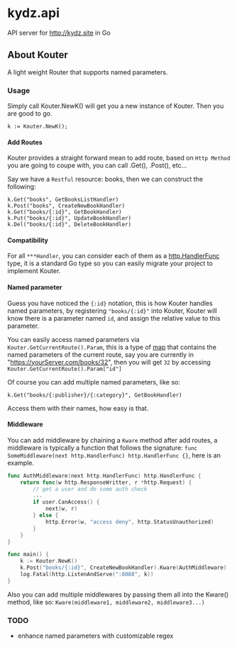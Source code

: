 # kydz.api

API server for http://kydz.site in Go

## About Kouter

A light weight Router that supports named parameters.

### Usage

Simply call Kouter.NewK() will get you a new instance of Kouter.
Then you are good to go.

```
k := Kouter.NewK();
```

#### Add Routes
Kouter provides a straight forward mean to add route, based on
`Http Method` you are going to coupe with, you can call .Get(), .Post(), etc...

Say we have a `Restful` resource: books, then we can construct the
following:
```
k.Get("books", GetBooksListHandler)
k.Post("books", CreateNewBookHandler)
k.Get("books/{:id}", GetBookHandler)
k.Put("books/{:id}", UpdateBookHandler)
k.Del("books/{:id}", DeleteBookHandler)
```

#### Compatibility

For all `***Handler`, you can consider each of them as a [http.HandlerFunc](https://golang.org/pkg/net/http/#HandlerFunc) type,
it is a standard Go type so you can easily migrate your project to
implement Kouter.

#### Named parameter

Guess you have noticed the `{:id}` notation, this is how Kouter handles named
parameters, by registering `"books/{:id}"` into Kouter, Kouter will know
there is a parameter named `id`, and assign the relative value to this
parameter.

You can easily access named parameters via `Kouter.GetCurrentRoute().Param`,
this is a type of [map](https://golang.org/ref/spec#Map_types) that contains
the named parameters of the current route, say you are currently in "https://yourServer.com/books/32",
then you will get `32` by accessing `Kouter.GetCurrentRoute().Param["id"]`

Of course you can add multiple named parameters, like so:
```
k.Get("books/{:publisher}/{:category}", GetBookHandler)
```
Access them with their names, how easy is that.

#### Middleware

You can add middleware by chaining a `Kware` method after add routes, a middleware is typically a function that
 follows the signature: `func SomeMiddleware(next http.HandlerFunc) http.HandlerFunc {}`, here is an example.

```go
func AuthMiddleware(next http.HandlerFunc) http.HandlerFunc {
    return func(w http.ResponseWritter, r *http.Request) {
        // get a user and do some auth check
        ...
        if user.CanAccess() {
            next(w, r)
        } else {
            http.Error(w, "access deny", http.StatusUnauthorized)
        }
    }
}

func main() {
    k := Kouter.NewK()
    k.Post("books/{:id}", CreateNewBookHandler).Kware(AuthMiddleware)
    log.Fatal(http.ListenAndServe(":8088", k))
}
```

Also you can add multiple middlewares by passing them all into the Kware() method, like so: `Kware(middleware1, middleware2, middleware3...)`

### TODO
- enhance named parameters with customizable regex
